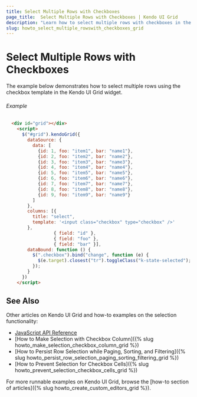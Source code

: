 ```yaml
---
title: Select Multiple Rows with Checkboxes
page_title:  Select Multiple Rows with Checkboxes | Kendo UI Grid
description: "Learn how to select multiple rows with checkboxes in the Kendo UI Grid widget."
slug: howto_select_multiple_rowswith_checkboxes_grid
---
```


# Select Multiple Rows with Checkboxes

The example below demonstrates how to select multiple rows using the checkbox template in the Kendo UI Grid widget.

###### Example

```html
  <div id="grid"></div>
    <script>
      $("#grid").kendoGrid({
        dataSource: {
          data: [
            {id: 1, foo: "item1", bar: "name1"},
            {id: 2, foo: "item2", bar: "name2"},
            {id: 3, foo: "item3", bar: "name3"},
            {id: 4, foo: "item4", bar: "name4"},
            {id: 5, foo: "item5", bar: "name5"},
            {id: 6, foo: "item6", bar: "name6"},
            {id: 7, foo: "item7", bar: "name7"},
            {id: 8, foo: "item8", bar: "name8"},
            {id: 9, foo: "item9", bar: "name9"}
          ]
        },
        columns: [{
          title: "select",
          template: '<input class="checkbox" type="checkbox" />'
        },
                  { field: "id" },
                  { field: "foo" },
                  { field: "bar" }],
        dataBound: function () {
          $(".checkbox").bind("change", function (e) {
            $(e.target).closest("tr").toggleClass("k-state-selected");
          });
        }
      })
    </script>
```

## See Also

Other articles on Kendo UI Grid and how-to examples on the selection functionality:

* [JavaScript API Reference](/api/javascript/ui/grid)
* [How to Make Selection with Checkbox Column]({% slug howto_make_selection_checkbox_column_grid %})
* [How to Persist Row Selection while Paging, Sorting, and Filtering]({% slug howto_persist_row_selection_paging_sorting_filtering_grid %})
* [How to Prevent Selection for Checkbox Cells]({% slug howto_prevent_selection_checkbox_cells_grid %})

For more runnable examples on Kendo UI Grid, browse the [how-to section of articles]({% slug howto_create_custom_editors_grid %}).

